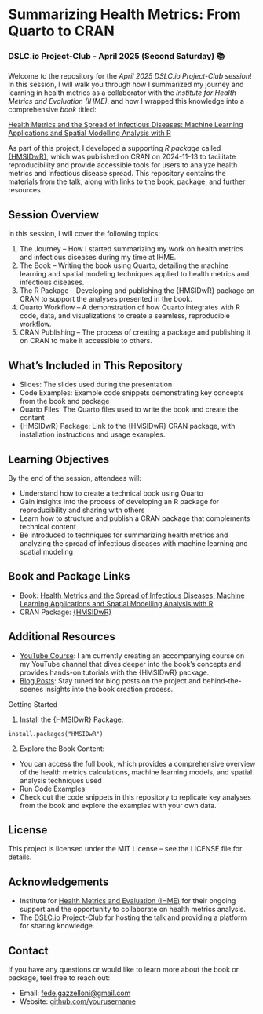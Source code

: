 # Summarizing Health Metrics: From Quarto to CRAN

### DSLC.io Project-Club - April 2025 (Second Saturday) 📚

Welcome to the repository for the *April 2025 DSLC.io Project-Club session*! In this session, I will walk you through how I summarized my journey and learning in health metrics as a collaborator with the *Institute for Health Metrics and Evaluation (IHME)*, and how I wrapped this knowledge into a comprehensive *book* titled:

[Health Metrics and the Spread of Infectious Diseases: Machine Learning Applications and Spatial Modelling Analysis with R](https://bookdown.org/fede_gazzelloni/hmsidR/)

As part of this project, I developed a supporting *R package* called [{HMSIDwR}](https://cran.r-project.org/web/packages/hmsidwR/index.html), which was published on CRAN on 2024-11-13 to facilitate reproducibility and provide accessible tools for users to analyze health metrics and infectious disease spread. This repository contains the materials from the talk, along with links to the book, package, and further resources.

## Session Overview

In this session, I will cover the following topics:

1.	The Journey – How I started summarizing my work on health metrics and infectious diseases during my time at IHME.
2.	The Book – Writing the book using Quarto, detailing the machine learning and spatial modeling techniques applied to health metrics and infectious diseases.
3.	The R Package – Developing and publishing the {HMSIDwR} package on CRAN to support the analyses presented in the book.
4.	Quarto Workflow – A demonstration of how Quarto integrates with R code, data, and visualizations to create a seamless, reproducible workflow.
5.	CRAN Publishing – The process of creating a package and publishing it on CRAN to make it accessible to others.

## What’s Included in This Repository

- Slides: The slides used during the presentation
- Code Examples: Example code snippets demonstrating key concepts from the book and package
- Quarto Files: The Quarto files used to write the book and create the content
- {HMSIDwR} Package: Link to the {HMSIDwR} CRAN package, with installation instructions and usage examples.

## Learning Objectives

By the end of the session, attendees will:

- Understand how to create a technical book using Quarto
- Gain insights into the process of developing an R package for reproducibility and sharing with others
- Learn how to structure and publish a CRAN package that complements technical content
- Be introduced to techniques for summarizing health metrics and analyzing the spread of infectious diseases with machine learning and spatial modeling

## Book and Package Links

- Book: [Health Metrics and the Spread of Infectious Diseases: Machine Learning Applications and Spatial Modelling Analysis with R](https://bookdown.org/fede_gazzelloni/hmsidR/)
- CRAN Package: [{HMSIDwR}](https://cran.r-project.org/web/packages/hmsidwR/index.html)

## Additional Resources

- [YouTube Course](https://www.youtube.com/watch?v=OdD9F8aIZA4): I am currently creating an accompanying course on my YouTube channel that dives deeper into the book’s concepts and provides hands-on tutorials with the {HMSIDwR} package.
- [Blog Posts](https://federicagazzelloni.com/content/proj/): Stay tuned for blog posts on the project and behind-the-scenes insights into the book creation process.

Getting Started

1. Install the {HMSIDwR} Package:

`install.packages("HMSIDwR")`

2. Explore the Book Content:
   
- You can access the full book, which provides a comprehensive overview of the health metrics calculations, machine learning models, and spatial analysis techniques used
- Run Code Examples
- Check out the code snippets in this repository to replicate key analyses from the book and explore the examples with your own data.

## License

This project is licensed under the MIT License – see the LICENSE file for details.

## Acknowledgements

- Institute for [Health Metrics and Evaluation (IHME)](https://www.healthdata.org/) for their ongoing support and the opportunity to collaborate on health metrics analysis.
- The [DSLC.io](https://dslc.io/) Project-Club for hosting the talk and providing a platform for sharing knowledge.

## Contact

If you have any questions or would like to learn more about the book or package, feel free to reach out:

- Email: <fede.gazzelloni@gmail.com>
- Website: [github.com/yourusername](https://federicagazzelloni.com/)
